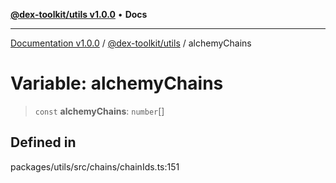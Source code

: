 [**@dex-toolkit/utils v1.0.0**](../README.md) • **Docs**

***

[Documentation v1.0.0](../../../packages.md) / [@dex-toolkit/utils](../README.md) / alchemyChains

# Variable: alchemyChains

> `const` **alchemyChains**: `number`[]

## Defined in

packages/utils/src/chains/chainIds.ts:151
